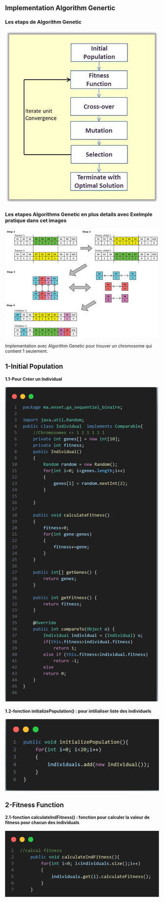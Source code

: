 <h2>Implementation Algorithm Genertic</h2>
<h3>Les etaps de Algorithm Genetic</h3>
<img src="photo/Genetic-Algorithm-Phases.jpg">
<h3>Les etapes Algorithms Genetic en plus details avec Exelmple pratique dans cet images</h3>
<img src="photo/detail.png">


<p>Implementation avec Algorithm Genetic pour trouver un chromosome qui  contient 1 seulement.</p>

<h2>1-Initial Population</h2>

<h4>1.1-Pour Créer un Individual</h4>
<img src="photo/img01.png">

<h4>1.2-fonction initializePopulation() : pour intilialiser liste des individuels</h4>
<img src="photo/img02.png">

<h2>2-Fitness Function</h2>
<h4>2.1-fonction calculateIndFitness() : fonction pour calculer la valeur de fitness pour chacun des individuals</h4>
<img src="photo/img03.png">

   



